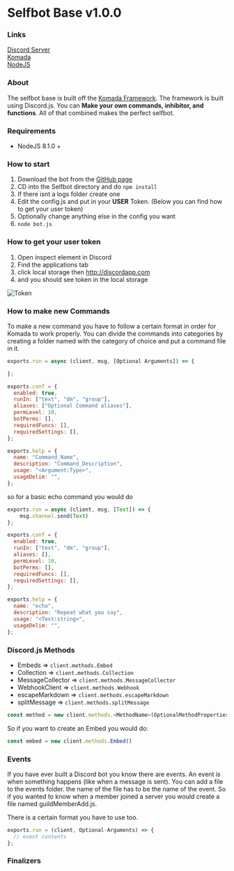 Selfbot Base v1.0.0
===================
### Links
[Discord Server](https://discord.gg/WkXuhbb) <br>
[Komada](https://komada.js.org) <br>
[NodeJS](https://nodejs.org)

### About
The selfbot base is built off the [Komada Framework](https://komada.js.org). The framework
is built using Discord.js. You can **Make your own commands, inhibitor, and functions**. 
All of that combined makes the perfect selfbot.

### Requirements
* NodeJS 8.1.0 +

### How to start
1. Download the bot from the [GitHub page](https://github.com/Loganrose/selfbot-base)
2. CD into the Selfbot directory and do `npm install`
3. If there isnt a logs folder create one
4. Edit the config.js and put in your **USER** Token. (Below you can find how to get your user token)
5. Optionally change anything else in the config you want
6. `node bot.js`

### How to get your user token
1. Open inspect element in Discord
2. Find the applications tab
3. click local storage then http://discordapp.com
4. and you should see token in the local storage

![Token](https://image.prntscr.com/image/-1r1lXMYTq6lIfvYWlP2jQ.png)

### How to make new Commands
To make a new command you have to follow a certain format in order for Komada to work properly.
You can divide the commands into categories by creating a folder named with the category of choice
and put a command file in it.
```js
exports.run = async (client, msg, [Optional Arguments]) => {

};

exports.conf = {
  enabled: true,
  runIn: ["text", "dm", "group"],
  aliases: ["Optional Command aliases"],
  permLevel: 10,
  botPerms: [],
  requiredFuncs: [],
  requiredSettings: [],
};

exports.help = {
  name: "Command_Name",
  description: "Command_Description",
  usage: "<Argument:Type>",
  usageDelim: "",
};
```
so for a basic echo command you would do

```js
exports.run = async (client, msg, [Text]) => {
    msg.channel.send(Text)
};

exports.conf = {
  enabled: true,
  runIn: ["text", "dm", "group"],
  aliases: [],
  permLevel: 10,
  botPerms: [],
  requiredFuncs: [],
  requiredSettings: [],
};

exports.help = {
  name: "echo",
  description: "Repeat what you say",
  usage: "<Text:string>",
  usageDelim: "",
};
```




### Discord.js Methods
* Embeds => `client.methods.Embed`
* Collection => `client.methods.Collection`
* MessageCollector => `client.methods.MessageCollector`
* WebhookClient => `client.methods.Webhook`
* escapeMarkdown => `client.methods.escapeMarkdown`
* splitMessage => `client.methods.splitMessage`

```js
const method = new client.methods.<MethodName>(OptionalMethodProperties);
```
So if you want to create an Embed you would do:
```js
const embed = new client.methods.Embed()
```

### Events
If you have ever built a Discord bot you know there are events. An event is when something happens
(like when a message is sent). You can add a file to the events folder. the name of the file has to
be the name of the event. So if you wanted to know when a member joined a server you would create a 
file named guildMemberAdd.js.

There is a certain format you have to use too.

```js
exports.run = (client, Optional-Arguments) => {
  // event contents
};
```

### Finalizers

